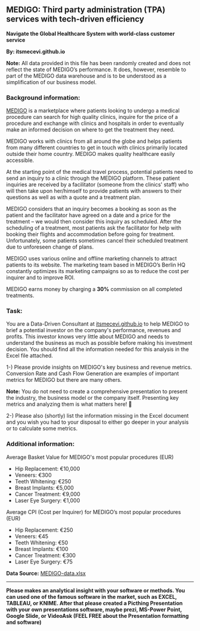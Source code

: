 

## MEDIGO: Third party administration (TPA) services with tech-driven efficiency

**Navigate the Global Healthcare System with world-class customer service**


**By: itsmecevi.github.io**



**Note:** All data provided in this file has been randomly created and does not reflect the state of MEDIGO’s performance. It does, however, resemble to part of the MEDIGO data warehouse and is to be understood as a simplification of our business model.


### **Background information:**

<a href="https://www.medigo.com/">MEDIGO</a> is a marketplace where patients looking to undergo a medical procedure can search for high quality clinics, inquire for the price of a procedure and exchange with clinics and hospitals in order to eventually make an informed decision on where to get the treatment they need.

MEDIGO works with clinics from all around the globe and helps patients from many different countries to get in touch with clinics primarily located outside their home country. MEDIGO makes quality healthcare easily accessible.

At the starting point of the medical travel process, potential patients need to send an inquiry to a clinic through the MEDIGO platform. These patient inquiries are received by a facilitator (someone from the clinics' staff) who will then take upon her/himself to provide patients with answers to their questions as well as with a quote and a treatment plan.

MEDIGO considers that an inquiry becomes a booking as soon as the patient and the facilitator have agreed on a date and a price for the treatment – we would then consider this inquiry as scheduled. After the scheduling of a treatment, most patients ask the facilitator for help with booking their flights and accommodation before going for treatment. Unfortunately, some patients sometimes cancel their scheduled treatment due to unforeseen change of plans.

MEDIGO uses various online and offline marketing channels to attract patients to its website. The marketing team based in MEDIGO’s Berlin HQ constantly optimizes its marketing campaigns so as to reduce the cost per inquirer and to improve ROI.

MEDIGO earns money by charging a **30%** commission on all completed treatments. 



### **Task:**

You are a Data-Driven Consultant at <a href="https://itsmecevi.github.io">itsmecevi.github.io</a> to help MEDIGO to brief a potential investor on the company's performance, revenues and profits. This investor knows very little about MEDIGO and needs to understand the business as much as possible before making his investment decision. You should find all the information needed for this analysis in the Excel file attached.


1-) Please provide insights on MEDIGO's key business and revenue metrics.
Conversion Rate and Cash Flow Generation are examples of important metrics for MEDIGO but there are many others.


**Note:** You do not need to create a comprehensive presentation to present the industry, the business model or the company itself. Presenting key metrics and analyzing them is what matters here! <span>&#129311;</span>


2-) Please also (shortly) list the information missing in the Excel document and you wish you had to your disposal to either go deeper in your analysis or to calculate some metrics. 



### **Additional information:**


Average Basket Value for MEDIGO's most popular procedures (EUR)

*	Hip Replacement: €10,000
*	Veneers: €300
* Teeth Whitening: €250
* Breast Implants: €5,000
* Cancer Treatment: €9,000
* Laser Eye Surgery: €1,000 


Average CPI (Cost per Inquirer) for MEDIGO’s most popular procedures (EUR)

* Hip Replacement: €250
* Veneers: €45
* Teeth Whitening: €50
* Breast Implants: €100
* Cancer Treatment: €300
* Laser Eye Surgery: €75


**Data Source:** <a href="https://github.com/itsmecevi/medigo-data/blob/master/MEDIGO-data.xlsx">MEDIGO-data.xlsx</a>

_____

**Please makes an analytical insight with your software or methods. You can used one of the famous software in the market, such as EXCEL, TABLEAU, or KNIME. After that please created a Picthing Presentation with your own presentations software, maybe prezi, MS-Power Point, Google Slide, or VideoAsk (FEEL FREE about the Presentation formatting and software)** 


